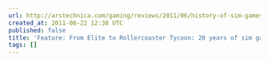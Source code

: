 ```yaml
---
url: http://arstechnica.com/gaming/reviews/2011/06/history-of-sim-gamespart-2.ars
created_at: 2011-06-22 12:38 UTC
published: false
title: 'Feature: From Elite to Rollercoaster Tycoon: 20 years of sim games, part 2'
tags: []
---
```



